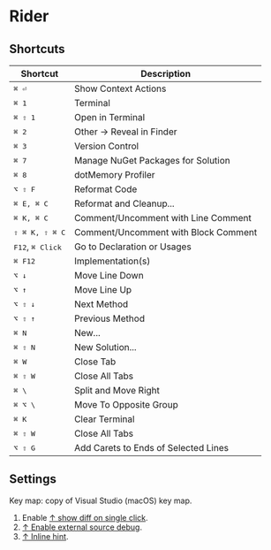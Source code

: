 # Rider

## Shortcuts

| Shortcut                           | Description                          |
| ---------------------------------- | ------------------------------------ |
| <kbd>⌘ ⏎ </kbd>                    | Show Context Actions                 |
| <kbd>⌘ 1 </kbd>                    | Terminal                             |
| <kbd>⌘ ⇧ 1 </kbd>                  | Open in Terminal                     |
| <kbd>⌘ 2 </kbd>                    | Other -> Reveal in Finder            |
| <kbd>⌘ 3 </kbd>                    | Version Control                      |
| <kbd>⌘ 7 </kbd>                    | Manage NuGet Packages for Solution   |
| <kbd>⌘ 8 </kbd>                    | dotMemory Profiler                   |
| <kbd>⌥ ⇧ F </kbd>                  | Reformat Code                        |
| <kbd>⌘ E, ⌘ C </kbd>               | Reformat and Cleanup...              |
| <kbd>⌘ K, ⌘ C</kbd>                | Comment/Uncomment with Line Comment  |
| <kbd>⇧ ⌘ K, ⇧ ⌘ C</kbd>            | Comment/Uncomment with Block Comment |
| <kbd>F12</kbd>, <kbd>⌘ Click</kbd> | Go to Declaration or Usages          |
| <kbd>⌘ F12</kbd>                   | Implementation(s)                    |
| <kbd>⌥ ↓</kbd>                     | Move Line Down                       |
| <kbd>⌥ ↑</kbd>                     | Move Line Up                         |
| <kbd>⌥ ⇧ ↓</kbd>                   | Next Method                          |
| <kbd>⌥ ⇧ ↑</kbd>                   | Previous Method                      |
| <kbd>⌘ N</kbd>                     | New...                               |
| <kbd>⌘ ⇧ N</kbd>                   | New Solution...                      |
| <kbd>⌘ W</kbd>                     | Close Tab                            |
| <kbd>⌘ ⇧ W</kbd>                   | Close All Tabs                       |
| <kbd>⌘ \\</kbd>                    | Split and Move Right                 |
| <kbd>⌘ ⌥ \\</kbd>                  | Move To Opposite Group               |
| <kbd>⌘ K</kbd>                     | Clear Terminal                       |
| <kbd>⌘ ⇧ W</kbd>                   | Close All Tabs                       |
| <kbd>⌥ ⇧ G</kbd>                   | Add Carets to Ends of Selected Lines |

## Settings

Key map: copy of Visual Studio (macOS) key map.

1. Enable [↑ show diff on single click](https://stackoverflow.com/a/78967173/1833895).
2. [↑ Enable external source debug](https://youtrack.jetbrains.com/issue/RIDER-33772/Debugger-does-not-stop-at-breakpoints-set-in-decompiled-code-of-external-library).
3. [↑ Inline hint](https://www.jetbrains.com/help/rider/Inlay_Hints.html).

